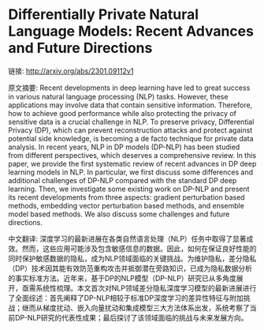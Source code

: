 # Differentially Private Natural Language Models: Recent Advances and Future Directions

链接: http://arxiv.org/abs/2301.09112v1

原文摘要:
Recent developments in deep learning have led to great success in various
natural language processing (NLP) tasks. However, these applications may
involve data that contain sensitive information. Therefore, how to achieve good
performance while also protecting the privacy of sensitive data is a crucial
challenge in NLP. To preserve privacy, Differential Privacy (DP), which can
prevent reconstruction attacks and protect against potential side knowledge, is
becoming a de facto technique for private data analysis. In recent years, NLP
in DP models (DP-NLP) has been studied from different perspectives, which
deserves a comprehensive review. In this paper, we provide the first systematic
review of recent advances in DP deep learning models in NLP. In particular, we
first discuss some differences and additional challenges of DP-NLP compared
with the standard DP deep learning. Then, we investigate some existing work on
DP-NLP and present its recent developments from three aspects: gradient
perturbation based methods, embedding vector perturbation based methods, and
ensemble model based methods. We also discuss some challenges and future
directions.

中文翻译:
深度学习的最新进展在各类自然语言处理（NLP）任务中取得了显著成效。然而，这些应用可能涉及包含敏感信息的数据。因此，如何在保证良好性能的同时保护敏感数据的隐私，成为NLP领域面临的关键挑战。为维护隐私，差分隐私（DP）技术因其能有效防范重构攻击并抵御潜在旁路知识，已成为隐私数据分析的事实标准方法。近年来，基于DP的NLP模型（DP-NLP）研究已从多角度展开，亟需系统性梳理。本文首次对NLP领域差分隐私深度学习模型的最新进展进行了全面综述：首先阐释了DP-NLP相较于标准DP深度学习的差异性特征与附加挑战；继而从梯度扰动、嵌入向量扰动和集成模型三大方法体系出发，系统考察了当前DP-NLP研究的代表性成果；最后探讨了该领域面临的挑战与未来发展方向。
